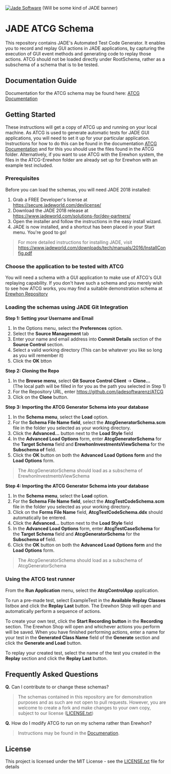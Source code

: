 <a href="https://www.jadeworld.com/solutions-for/dev-partners/"><img src="" title="Jade Software" alt="Jade Software"></a>
(Will be some kind of JADE banner)

# JADE ATCG Schema
This repository contains JADE's Automated Test Code Generator. It enables you to record and replay GUI actions in JADE applications, by capturing the execution of GUI event methods and generating code to replay those actions.
ATCG should not be loaded directly under RootSchema, rather as a subschema of a schema that is to be tested.

## Documentation Guide
Documentation for the ATCG schema may be found here: <a href="">ATCG Documentation</a>

## Getting Started
These instructions will get a copy of ATCG up and running on your local machine. As ATCG is used to generate automatic tests for JADE GUI applications, you will need to set it up for your particular application. Instructions for how to do this can be found in the documentation <a href="">ATCG Documentation</a> and for this you should use the files found in the ATCG folder. Alternatively, if you want to use ATCG with the Erewhon system, the files in the ATCG-Erewhon folder are already set up for Erewhon with an example test included.

### Prerequisites

Before you can load the schemas, you will need JADE 2018 installed:

1. Grab a FREE Developer's license at https://secure.jadeworld.com/devlicense/
2. Download the JADE 2018 release at https://www.jadeworld.com/solutions-for/dev-partners/ 
3. Open the installer and follow the instructions in the easy install wizard.
4. JADE is now installed, and a shortcut has been placed in your Start menu. You're good to go!

> For more detailed instructions for installing JADE, visit https://www.jadeworld.com/downloads/tech/manuals/2016/InstallConfig.pdf

### Choose the application to be tested with ATCG

You will need a schema with a GUI application to make use of ATCG's GUI replaying capability. If you don't have such a schema and you merely wish to see how ATCG works, you may find a suitable demonstration schema at <a href="https://github.com/jadesoftwarenz/Erewhon">Erewhon Repository</a>

### Loading the schemas using JADE Git Integration

**Step 1: Setting your Username and Email**

1. In the Options menu, select the **Preferences** option.
2. Select the **Source Management** tab
3. Enter your name and email address into **Commit Details** section of the **Source Control** section.
4. Select a valid working directory (This can be whatever you like so long as you will remember it)
5. Click the **OK** btton

**Step 2: Cloning the Repo**

1. In the **Browse menu**, select **Git Source Control Client** -> **Clone…**  
(The local path will be filled in for you as the path you selected in Step 1)
2. For the Repository URL, enter https://github.com/jadesoftwarenz/ATCG
3. Click on the **Clone** button.

**Step 3: Importing the ATCG Generator Schema into your database**

1. In the **Schema menu**, select the **Load** option.
2. For the **Schema File Name field**, select the **AtcgGeneratorSchema.scm** file in the folder you selected as your working directory.
3. Click the **Advanced...** button next to the **Load Style** field
4. In the **Advanced Load Options** form, enter **AtcgGeneratorSchema** for the **Target Schema** field and **ErewhonInvestmentsViewSchema** for the **Subschema of** field.
5. Click the **OK** button on both the **Advanced Load Options form** and the **Load Options** form.

> The AtcgGeneratorSchema should load as a subschema of ErewhonInvestmentsViewSchema

**Step 4: Importing the ATCG Generator Schema into your database**

1. In the **Schema menu**, select the **Load** option.
2. For the **Schema File Name field**, select the **AtcgTestCodeSchema.scm** file in the folder you selected as your working directory.
3. Click on the **Forms File Name** field, **AtcgTestCodeSchema.ddx** should automatically be entered.
4. Click the **Advanced...** button next to the **Load Style** field
5. In the **Advanced Load Options** form, enter **AtcgTestCaseSchema** for the **Target Schema** field and **AtcgGeneratorSchema** for the **Subschema of** field.
6. Click the **OK** button on both the **Advanced Load Options form** and the **Load Options** form.

> The AtcgGeneratorSchema should load as a subschema of AtcgGeneratorSchema

### Using the ATCG test runner
From the **Run Application** menu, select the **AtcgControlApp** application.

To run a pre-made test, select ExampleTest in the **Available Replay Classes** listbox and click the **Replay Last** button. The Erewhon  Shop will open and automatically perform a sequence of actions.

To create your own test, click the **Start Recording button** in the **Recording** section. The Erewhon Shop will open and whichever actions you perform will be saved. When you have finished performing actions, enter a name for your test in the **Generated Class Name** field of the **Generate** section and click the **Generate and Load** button.

To replay your created test, select the name of the test you created in the **Replay** section and click the **Replay Last** button.

## Frequently Asked Questions
**Q.** Can I contribute to or change these schemas?
> The schemas contained in this repository are for demonstration purposes and as such are not open to pull requests. However, you are welcome to create a fork and make changes to your own copy, subject to our license ([LICENSE.txt](LICENSE.txt))

**Q.** How do I modify ATCG to run on my schema rather than Erewhon?
> Instructions may be found in the <a href="">Documenation</a>.

## License

This project is licensed under the MIT License - see the [LICENSE.txt](LICENSE.txt) file for details
